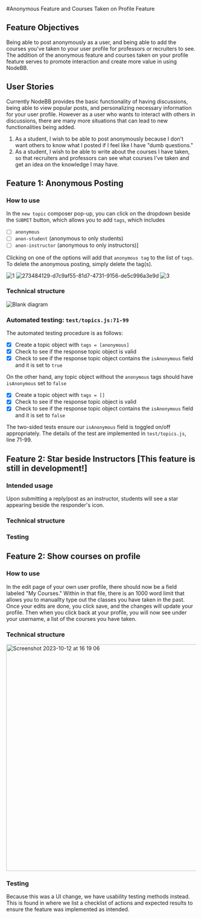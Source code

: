 #Anonymous Feature and Courses Taken on Profile Feature

## Feature Objectives
Being able to post anonymously as a user, and being able to add the courses you've taken to your user profile for professors or recruiters to see. The addition of the anonymous feature and courses taken on your profile feature serves to promote interaction and create more value in using NodeBB.

## User Stories
Currently NodeBB provides the basic functionality of having discussions, being able to view popular posts, and personalizing necessary information for your user profile. However as a user who wants to interact with others in discussions, there are many more situations that can lead to new functionalities being added.

1. As a student, I wish to be able to post anonymously because I don't want others to know what I posted if I feel like I have "dumb questions."
2. As a student, I wish to be able to write about the courses I have taken, so that recruiters and professors can see what courses I've taken and get an idea on the knowledge I may have.

## Feature 1: Anonymous Posting
### How to use
In the `new topic` composer pop-up, you can click on the dropdown beside the `SUBMIT` button, which allows you to add `tags`, which includes

 - [ ] `anonymous`
 - [ ] `anon-student` (anonymous to only students)
 - [ ] `anon-instructor` (anonymous to only instructors)]

Clicking on one of the options will add that `anonymous tag` to the list of `tags`. To delete the anonymous posting, simply delete the tag(s). 

![1](https://github.com/CMU-313/fall23-nodebb-poncho/assets/53340720/f71bd018-722d-467a-86b3-8bd20b3e6cd3)
![273484129-d7c9af55-81d7-4731-9156-de5c996a3e9d](https://github.com/CMU-313/fall23-nodebb-poncho/assets/53340720/718f8901-2dac-4f88-8602-b312cf5b93a0)
![3](https://github.com/CMU-313/fall23-nodebb-poncho/assets/53340720/651bff94-064a-4567-a1a0-8ac887e7ee98)

### Technical structure
![Blank diagram](https://github.com/CMU-313/fall23-nodebb-poncho/assets/53340720/549556ad-dd21-4ebd-bfe1-7dcb77fd914d)


### Automated testing: `test/topics.js:71-99`
The automated testing procedure is as follows:

 - [x] Create a topic object with `tags = [anonymous]`
 - [x] Check to see if the response topic object is valid
 - [x] Check to see if the response topic object contains the `isAnonymous` field and it is set to `true`

On the other hand, any topic object without the `anonymous` tags should have `isAnonymous` set to `false`
 - [x] Create a topic object with `tags = []`
 - [x] Check to see if the response topic object is valid
 - [x] Check to see if the response topic object contains the `isAnonymous` field and it is set to `false`

The two-sided tests ensure our `isAnonymous` field is toggled on/off appropriately. The details of the test are implemented in `test/topics.js`, line 71-99.

## Feature 2: Star beside Instructors [This feature is still in development!]

### Intended usage
Upon submitting a reply/post as an instructor, students will see a star appearing beside the responder's icon.

### Technical structure

### Testing

## Feature 2: Show courses on profile
### How to use
In the edit page of your own user profile, there should now be a field labeled "My Courses." Within in that file, there is an 1000 word limit that allows you to manuallty type out the classes you have taken in the past. Once your edits are done, you click save, and the changes will update your profile. Then when you click back at your profile, you will now see under your username, a list of the courses you have taken.

### Technical structure
<img width="601" alt="Screenshot 2023-10-12 at 16 19 06" src="https://github.com/RarachelLuo/fall23-nodebb-poncho/assets/83194370/288171a4-5084-4f7f-b0b9-6a4c7d8739cd">

### Testing

Because this was a UI change, we have usability testing methods instead. This is found in where we list a checklist of actions and expected results to ensure the feature was implemented as intended.

